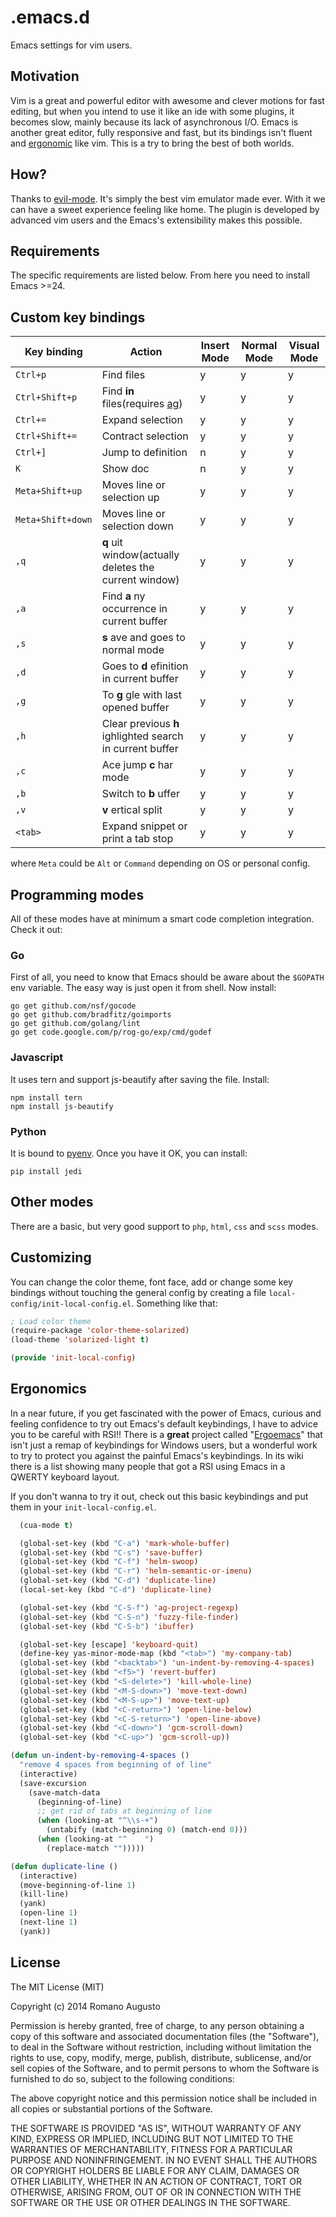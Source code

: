 # .emacs.d
Emacs settings for vim users.

## Motivation
Vim is a great and powerful editor with awesome and clever motions for fast editing, but when you intend to use it like an ide with some plugins, it becomes slow, mainly because its lack of asynchronous I/O.
Emacs is another great editor, fully responsive and fast, but its bindings isn't fluent and [ergonomic](#ergonomics) like vim. This is a try to bring the best of both worlds.

## How?
Thanks to [evil-mode](http://www.emacswiki.org/Evil). It's simply the best vim emulator made ever. With it we can have a sweet experience feeling like home. The plugin is developed by advanced vim users and the Emacs's extensibility makes this possible.

## Requirements
The specific requirements are listed below. From here you need to install Emacs >=24.

## Custom key bindings
| Key binding               | Action                                                                      | Insert Mode   | Normal Mode   | Visual Mode   |
| -----------               | -----------                                                                 | ---------     | -----------   | ------------  |
| `Ctrl+p`                  | Find files                                                                  | y             | y             | y             |
| `Ctrl+Shift+p`            | Find **in** files(requires [ag](http://geoff.greer.fm/ag/))                 | y             | y             | y             |
| `Ctrl+=`                  | Expand selection                                                            | y             | y             | y             |
| `Ctrl+Shift+=`            | Contract selection                                                          | y             | y             | y             |
| `Ctrl+]`                  | Jump to definition                                                          | n             | y             | y             |
| `K`                       | Show doc                                                                    | n             | y             | y             |
| `Meta+Shift+up`           | Moves line or selection up                                                  | y             | y             | y             |
| `Meta+Shift+down`         | Moves line or selection down                                                | y             | y             | y             |
| `,q`                      | **q** uit window(actually deletes the current window)                       | y             | y             | y             |
| `,a`                      | Find **a** ny occurrence in current buffer                                  | y             | y             | y             |
| `,s`                      | **s** ave and goes to normal mode                                           | y             | y             | y             |
| `,d`                      | Goes to **d** efinition in current buffer                                   | y             | y             | y             |
| `,g`                      | To **g** gle with last opened buffer                                        | y             | y             | y             |
| `,h`                      | Clear previous **h** ighlighted search in current buffer                    | y             | y             | y             |
| `,c`                      | Ace jump **c** har mode                                                     | y             | y             | y             |
| `,b`                      | Switch to **b** uffer                                                       | y             | y             | y             |
| `,v`                      | **v** ertical split                                                         | y             | y             | y             |
| `<tab>`                   | Expand snippet or print a tab stop                                          | y             | y             | y             |

where `Meta` could be `Alt` or `Command` depending on OS or personal config.

## Programming modes
All of these modes have at minimum a smart code completion integration. Check it out:

### Go
First of all, you need to know that Emacs should be aware about the `$GOPATH` env variable. The easy way is just open it from shell.
Now install:
```
go get github.com/nsf/gocode
go get github.com/bradfitz/goimports
go get github.com/golang/lint
go get code.google.com/p/rog-go/exp/cmd/godef
```

### Javascript
It uses tern and support js-beautify after saving the file.
Install:
```
npm install tern
npm install js-beautify 
```


### Python
It is bound to [pyenv](https://raw.githubusercontent.com/yyuu/pyenv-installer/master/bin/pyenv-installer).
Once you have it OK, you can install:
```
pip install jedi
```


## Other modes
There are a basic, but very good support to `php`, `html`, `css` and `scss` modes.

## Customizing
You can change the color theme, font face, add or change some key bindings without touching the general config
by creating a file `local-config/init-local-config.el`. Something like that:
```lisp
; Load color theme
(require-package 'color-theme-solarized)
(load-theme 'solarized-light t)

(provide 'init-local-config)
```

## Ergonomics
In a near future, if you get fascinated with the power of Emacs, curious and feeling confidence to try out Emacs's default keybindings, I have to advice you to be careful with RSI!!
There is a **great** project called "[Ergoemacs](http://ergoemacs.org/)" that isn't just a remap of keybindings for Windows users, but a wonderful work to try to protect you against the painful Emacs's keybindings. In its wiki there is a list showing many people that got a RSI using Emacs in a QWERTY keyboard layout.


If you don't wanna to try it out, check out this basic keybindings and put them in your `init-local-config.el`.

```lisp
  (cua-mode t)

  (global-set-key (kbd "C-a") 'mark-whole-buffer)
  (global-set-key (kbd "C-s") 'save-buffer)
  (global-set-key (kbd "C-f") 'helm-swoop)
  (global-set-key (kbd "C-r") 'helm-semantic-or-imenu)
  (global-set-key (kbd "C-d") 'duplicate-line)
  (local-set-key (kbd "C-d") 'duplicate-line)

  (global-set-key (kbd "C-S-f") 'ag-project-regexp)
  (global-set-key (kbd "C-S-n") 'fuzzy-file-finder)
  (global-set-key (kbd "C-S-b") 'ibuffer)

  (global-set-key [escape] 'keyboard-quit) 
  (define-key yas-minor-mode-map (kbd "<tab>") 'my-company-tab)
  (global-set-key (kbd "<backtab>") 'un-indent-by-removing-4-spaces)
  (global-set-key (kbd "<f5>") 'revert-buffer)
  (global-set-key (kbd "<S-delete>") 'kill-whole-line)
  (global-set-key (kbd "<M-S-down>") 'move-text-down)
  (global-set-key (kbd "<M-S-up>") 'move-text-up)
  (global-set-key (kbd "<C-return>") 'open-line-below)
  (global-set-key (kbd "<C-S-return>") 'open-line-above)
  (global-set-key (kbd "<C-down>") 'gcm-scroll-down)
  (global-set-key (kbd "<C-up>") 'gcm-scroll-up))

(defun un-indent-by-removing-4-spaces ()
  "remove 4 spaces from beginning of of line"
  (interactive)
  (save-excursion
    (save-match-data
      (beginning-of-line)
      ;; get rid of tabs at beginning of line
      (when (looking-at "^\\s-+")
        (untabify (match-beginning 0) (match-end 0)))
      (when (looking-at "^    ")
        (replace-match "")))))

(defun duplicate-line ()
  (interactive)
  (move-beginning-of-line 1)
  (kill-line)
  (yank)
  (open-line 1)
  (next-line 1)
  (yank))
```

## License
The MIT License (MIT)

Copyright (c) 2014 Romano Augusto

Permission is hereby granted, free of charge, to any person obtaining a copy
of this software and associated documentation files (the "Software"), to deal
in the Software without restriction, including without limitation the rights
to use, copy, modify, merge, publish, distribute, sublicense, and/or sell
copies of the Software, and to permit persons to whom the Software is
furnished to do so, subject to the following conditions:

The above copyright notice and this permission notice shall be included in all
copies or substantial portions of the Software.

THE SOFTWARE IS PROVIDED "AS IS", WITHOUT WARRANTY OF ANY KIND, EXPRESS OR
IMPLIED, INCLUDING BUT NOT LIMITED TO THE WARRANTIES OF MERCHANTABILITY,
FITNESS FOR A PARTICULAR PURPOSE AND NONINFRINGEMENT. IN NO EVENT SHALL THE
AUTHORS OR COPYRIGHT HOLDERS BE LIABLE FOR ANY CLAIM, DAMAGES OR OTHER
LIABILITY, WHETHER IN AN ACTION OF CONTRACT, TORT OR OTHERWISE, ARISING FROM,
OUT OF OR IN CONNECTION WITH THE SOFTWARE OR THE USE OR OTHER DEALINGS IN THE
SOFTWARE.
